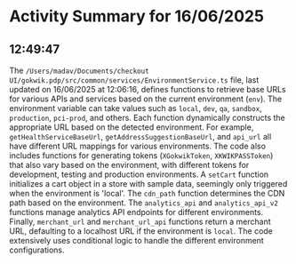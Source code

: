 # Activity Summary for 16/06/2025

## 12:49:47
The `/Users/madav/Documents/checkout UI/gokwik.pdp/src/common/services/EnvironmentService.ts` file, last updated on 16/06/2025 at 12:06:16,  defines functions to retrieve base URLs for various APIs and services based on the current environment (`env`).  The environment variable can take values such as `local`, `dev`, `qa`, `sandbox`, `production`, `pci-prod`, and others.  Each function dynamically constructs the appropriate URL based on the detected environment.  For example,  `getHealthServiceBaseUrl`, `getAddressSuggestionBaseUrl`, and `api_url` all have different URL mappings for various environments.  The code also includes functions for generating tokens (`XGokwikToken`, `XKWIKPASSToken`) that also vary based on the environment, with different tokens for development, testing and production environments.  A `setCart` function initializes a cart object in a store with sample data, seemingly only triggered when the environment is 'local'. The `cdn_path` function determines the CDN path based on the environment.  The `analytics_api` and `analytics_api_v2` functions manage analytics API endpoints for different environments.  Finally,  `merchant_url` and `merchant_url_api` functions return a merchant URL, defaulting to a localhost URL if the environment is `local`.  The code extensively uses conditional logic to handle the different environment configurations.
